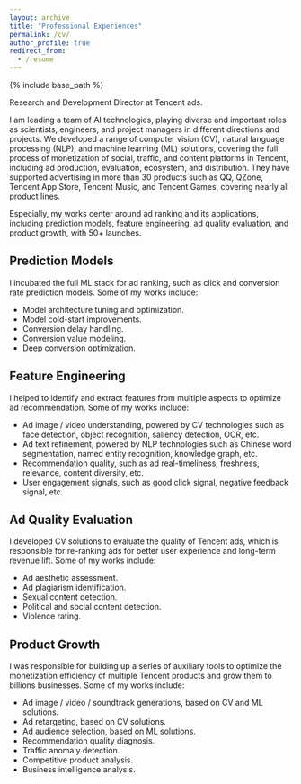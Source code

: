 ```yaml
---
layout: archive
title: "Professional Experiences"
permalink: /cv/
author_profile: true
redirect_from:
  - /resume
---
```


{% include base_path %}

Research and Development Director at Tencent ads.

I am leading a team of AI technologies, playing diverse and important roles as scientists, engineers, and project managers in different directions and projects. We developed a range of computer vision (CV), natural language processing (NLP), and machine learning (ML) solutions, covering the full process of monetization of social, traffic, and content platforms in Tencent, including ad production, evaluation, ecosystem, and distribution. They have supported advertising in more than 30 products such as QQ, QZone, Tencent App Store, Tencent Music, and Tencent Games, covering nearly all product lines.

Especially, my works center around ad ranking and its applications, including prediction models, feature engineering, ad quality evaluation, and product growth, with 50+ launches.

## Prediction Models
I incubated the full ML stack for ad ranking, such as click and conversion rate prediction models. Some of my works include:
* Model architecture tuning and optimization.
* Model cold-start improvements.
* Conversion delay handling.
* Conversion value modeling.
* Deep conversion optimization.

## Feature Engineering
I helped to identify and extract features from multiple aspects to optimize ad recommendation. Some of my works include:
* Ad image / video understanding, powered by CV technologies such as face detection, object recognition, saliency detection, OCR, etc.
* Ad text refinement, powered by NLP technologies such as Chinese word segmentation, named entity recognition, knowledge graph, etc.
* Recommendation quality, such as ad real-timeliness, freshness, relevance, content diversity, etc.
* User engagement signals, such as good click signal, negative feedback signal, etc.

## Ad Quality Evaluation
I developed CV solutions to evaluate the quality of Tencent ads, which is responsible for re-ranking ads for better user experience and long-term revenue lift. Some of my works include:
* Ad aesthetic assessment.
* Ad plagiarism identification.
* Sexual content detection.
* Political and social content detection.
* Violence rating.

## Product Growth
I was responsible for building up a series of auxiliary tools to optimize the monetization efficiency of multiple Tencent products and grow them to billions businesses. Some of my works include:
* Ad image / video / soundtrack generations, based on CV and ML solutions.
* Ad retargeting, based on CV solutions.
* Ad audience selection, based on ML solutions.
* Recommendation quality diagnosis.
* Traffic anomaly detection.
* Competitive product analysis.
* Business intelligence analysis.